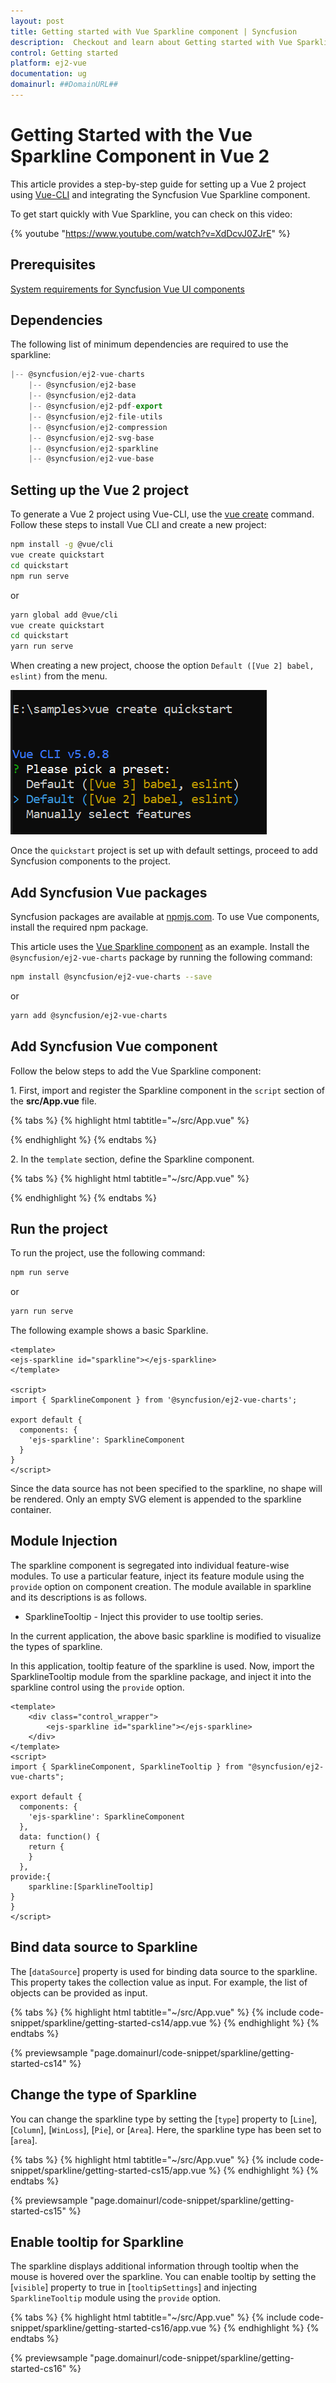 ```yaml
---
layout: post
title: Getting started with Vue Sparkline component | Syncfusion
description:  Checkout and learn about Getting started with Vue Sparkline component of Syncfusion Essential JS 2 and more details.
control: Getting started 
platform: ej2-vue
documentation: ug
domainurl: ##DomainURL##
---
```


# Getting Started with the Vue Sparkline Component in Vue 2

This article provides a step-by-step guide for setting up a Vue 2 project using [Vue-CLI](https://cli.vuejs.org/) and integrating the Syncfusion Vue Sparkline component.

To get start quickly with Vue Sparkline, you can check on this video:

{% youtube "https://www.youtube.com/watch?v=XdDcvJ0ZJrE" %}

## Prerequisites

[System requirements for Syncfusion Vue UI components](https://ej2.syncfusion.com/vue/documentation/system-requirements/)

## Dependencies

The following list of minimum dependencies are required to use the sparkline:

```js
|-- @syncfusion/ej2-vue-charts
    |-- @syncfusion/ej2-base
    |-- @syncfusion/ej2-data
    |-- @syncfusion/ej2-pdf-export
    |-- @syncfusion/ej2-file-utils
    |-- @syncfusion/ej2-compression
    |-- @syncfusion/ej2-svg-base
    |-- @syncfusion/ej2-sparkline
    |-- @syncfusion/ej2-vue-base
```

## Setting up the Vue 2 project

To generate a Vue 2 project using Vue-CLI, use the [vue create](https://cli.vuejs.org/#getting-started) command. Follow these steps to install Vue CLI and create a new project:

```bash
npm install -g @vue/cli
vue create quickstart
cd quickstart
npm run serve
```

or

```bash
yarn global add @vue/cli
vue create quickstart
cd quickstart
yarn run serve
```

When creating a new project, choose the option `Default ([Vue 2] babel, eslint)` from the menu.

![Vue 2 project](../appearance/images/vue2-terminal.png)

Once the `quickstart` project is set up with default settings, proceed to add Syncfusion components to the project.

## Add Syncfusion Vue packages

Syncfusion packages are available at [npmjs.com](https://www.npmjs.com/search?q=ej2-vue). To use Vue components, install the required npm package.

This article uses the [Vue Sparkline component](https://www.syncfusion.com/vue-components/vue-sparkline) as an example. Install the `@syncfusion/ej2-vue-charts` package by running the following command:

```bash
npm install @syncfusion/ej2-vue-charts --save
```
or

```bash
yarn add @syncfusion/ej2-vue-charts
```

## Add Syncfusion Vue component

Follow the below steps to add the Vue Sparkline component:

1\. First, import and register the Sparkline component in the `script` section of the **src/App.vue** file.

{% tabs %}
{% highlight html tabtitle="~/src/App.vue" %}

<script>
import { SparklineComponent } from "@syncfusion/ej2-vue-charts";

export default {
  components: {
    'ejs-sparkline': SparklineComponent
  }
}
</script>

{% endhighlight %}
{% endtabs %}

2\. In the `template` section, define the Sparkline component.

{% tabs %}
{% highlight html tabtitle="~/src/App.vue" %}

<template>
    <div id="app">
    <ejs-sparkline></ejs-sparkline>
  </div>
</template>

{% endhighlight %}
{% endtabs %}

## Run the project

To run the project, use the following command:

```bash
npm run serve
```

or

```bash
yarn run serve
```

The following example shows a basic Sparkline.

```
<template>
<ejs-sparkline id="sparkline"></ejs-sparkline>
</template>

<script>
import { SparklineComponent } from '@syncfusion/ej2-vue-charts';

export default {
  components: {
    'ejs-sparkline': SparklineComponent
  }
}
</script>
```

Since the data source has not been specified to the sparkline, no shape will be rendered. Only an empty SVG element is appended to the sparkline container.

## Module Injection

The sparkline component is segregated into individual feature-wise modules. To use a particular feature, inject its feature module using the `provide` option on component creation. The module available in sparkline and its descriptions is as follows.

* SparklineTooltip - Inject this provider to use tooltip series.

In the current application, the above basic sparkline is modified to visualize the types of sparkline.

In this application, tooltip feature of the sparkline is used. Now, import the SparklineTooltip module from the sparkline package, and inject it into the sparkline control using the `provide` option.

```
<template>
    <div class="control_wrapper">
        <ejs-sparkline id="sparkline"></ejs-sparkline>
    </div>
</template>
<script>
import { SparklineComponent, SparklineTooltip } from "@syncfusion/ej2-vue-charts";

export default {
  components: {
    'ejs-sparkline': SparklineComponent
  },
  data: function() {
    return {
    }
  },
provide:{
    sparkline:[SparklineTooltip]
}
}
</script>
```

## Bind data source to Sparkline

The [`dataSource`] property is used for binding data source to the sparkline. This property takes the collection value as input. For example, the list of objects can be provided as input.

{% tabs %}
{% highlight html tabtitle="~/src/App.vue" %}
{% include code-snippet/sparkline/getting-started-cs14/app.vue %}
{% endhighlight %}
{% endtabs %}
        
{% previewsample "page.domainurl/code-snippet/sparkline/getting-started-cs14" %}

## Change the type of Sparkline

You can change the sparkline type by setting the [`type`] property to [`Line`], [`Column`], [`WinLoss`], [`Pie`], or [`Area`]. Here, the sparkline type has been set to [`area`].

{% tabs %}
{% highlight html tabtitle="~/src/App.vue" %}
{% include code-snippet/sparkline/getting-started-cs15/app.vue %}
{% endhighlight %}
{% endtabs %}
        
{% previewsample "page.domainurl/code-snippet/sparkline/getting-started-cs15" %}

## Enable tooltip for Sparkline

The sparkline displays additional information through tooltip when the mouse is hovered over the sparkline. You can enable tooltip by setting the [`visible`] property to true in [`tooltipSettings`] and injecting `SparklineTooltip` module using the `provide` option.

{% tabs %}
{% highlight html tabtitle="~/src/App.vue" %}
{% include code-snippet/sparkline/getting-started-cs16/app.vue %}
{% endhighlight %}
{% endtabs %}
        
{% previewsample "page.domainurl/code-snippet/sparkline/getting-started-cs16" %}
